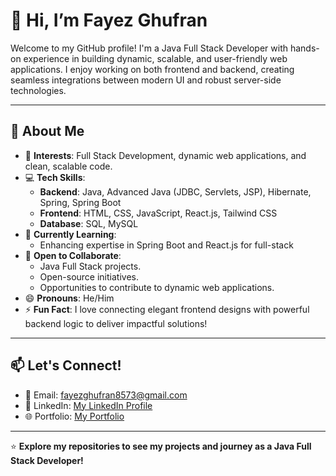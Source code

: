 # 👋 Hi, I’m Fayez Ghufran  

Welcome to my GitHub profile! I'm a Java Full Stack Developer with hands-on experience in building dynamic, scalable, and user-friendly web applications. I enjoy working on both frontend and backend, creating seamless integrations between modern UI and robust server-side technologies.

---

## 🌟 About Me  

- 👀 **Interests**: Full Stack Development, dynamic web applications, and clean, scalable code.
- 💻 **Tech Skills**:
  - **Backend**: Java, Advanced Java (JDBC, Servlets, JSP), Hibernate, Spring, Spring Boot
  - **Frontend**: HTML, CSS, JavaScript, React.js, Tailwind CSS
  - **Database**: SQL, MySQL
- 🌱 **Currently Learning**:  
  - Enhancing expertise in Spring Boot and React.js for full-stack 
- 💞️ **Open to Collaborate**:  
  - Java Full Stack projects.
  - Open-source initiatives.  
  - Opportunities to contribute to dynamic web applications.  
- 😄 **Pronouns**: He/Him  
- ⚡ **Fun Fact**: I love connecting elegant frontend designs with powerful backend logic to deliver impactful solutions!  

---

## 📫 Let's Connect!  

- 📧 Email: [fayezghufran8573@gmail.com](mailto:fayezghufran8573@gmail.com)  
- 💼 LinkedIn: [My LinkedIn Profile](www.linkedin.com/in/fayez-ghufran)  
- 🌐 Portfolio: [My Portfolio](https://fayez-me.vercel.app/)  

---

⭐️ **Explore my repositories to see my projects and journey as a Java Full Stack Developer!**  
